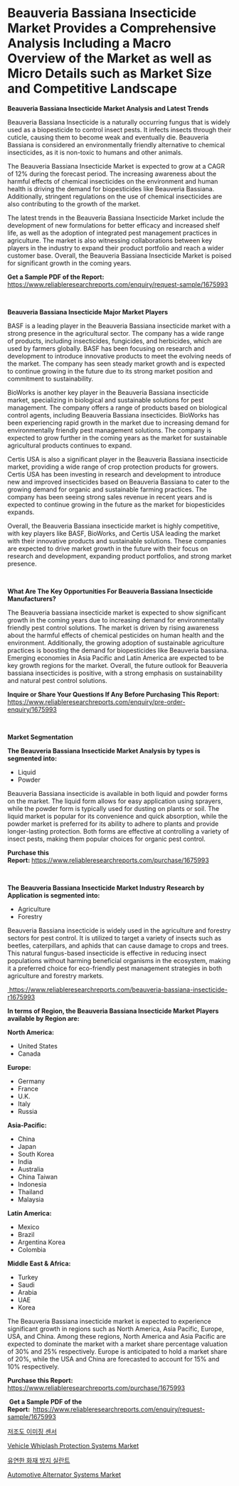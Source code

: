 <p><h1>Beauveria Bassiana Insecticide Market Provides a Comprehensive Analysis Including a Macro Overview of the Market as well as Micro Details such as Market Size and Competitive Landscape</h1></p><p><strong>Beauveria Bassiana Insecticide Market Analysis and Latest Trends</strong></p>
<p><p>Beauveria Bassiana Insecticide is a naturally occurring fungus that is widely used as a biopesticide to control insect pests. It infects insects through their cuticle, causing them to become weak and eventually die. Beauveria Bassiana is considered an environmentally friendly alternative to chemical insecticides, as it is non-toxic to humans and other animals.</p><p>The Beauveria Bassiana Insecticide Market is expected to grow at a CAGR of 12% during the forecast period. The increasing awareness about the harmful effects of chemical insecticides on the environment and human health is driving the demand for biopesticides like Beauveria Bassiana. Additionally, stringent regulations on the use of chemical insecticides are also contributing to the growth of the market.</p><p>The latest trends in the Beauveria Bassiana Insecticide Market include the development of new formulations for better efficacy and increased shelf life, as well as the adoption of integrated pest management practices in agriculture. The market is also witnessing collaborations between key players in the industry to expand their product portfolio and reach a wider customer base. Overall, the Beauveria Bassiana Insecticide Market is poised for significant growth in the coming years.</p></p>
<p><strong>Get a Sample PDF of the Report:&nbsp;</strong> <a href="https://www.reliableresearchreports.com/enquiry/request-sample/1675993">https://www.reliableresearchreports.com/enquiry/request-sample/1675993</a></p>
<p>&nbsp;</p>
<p><strong>Beauveria Bassiana Insecticide Major Market Players</strong></p>
<p><p>BASF is a leading player in the Beauveria Bassiana insecticide market with a strong presence in the agricultural sector. The company has a wide range of products, including insecticides, fungicides, and herbicides, which are used by farmers globally. BASF has been focusing on research and development to introduce innovative products to meet the evolving needs of the market. The company has seen steady market growth and is expected to continue growing in the future due to its strong market position and commitment to sustainability.</p><p>BioWorks is another key player in the Beauveria Bassiana insecticide market, specializing in biological and sustainable solutions for pest management. The company offers a range of products based on biological control agents, including Beauveria Bassiana insecticides. BioWorks has been experiencing rapid growth in the market due to increasing demand for environmentally friendly pest management solutions. The company is expected to grow further in the coming years as the market for sustainable agricultural products continues to expand.</p><p>Certis USA is also a significant player in the Beauveria Bassiana insecticide market, providing a wide range of crop protection products for growers. Certis USA has been investing in research and development to introduce new and improved insecticides based on Beauveria Bassiana to cater to the growing demand for organic and sustainable farming practices. The company has been seeing strong sales revenue in recent years and is expected to continue growing in the future as the market for biopesticides expands.</p><p>Overall, the Beauveria Bassiana insecticide market is highly competitive, with key players like BASF, BioWorks, and Certis USA leading the market with their innovative products and sustainable solutions. These companies are expected to drive market growth in the future with their focus on research and development, expanding product portfolios, and strong market presence.</p></p>
<p>&nbsp;</p>
<p><strong>What Are The Key Opportunities For Beauveria Bassiana Insecticide Manufacturers?</strong></p>
<p><p>The Beauveria bassiana insecticide market is expected to show significant growth in the coming years due to increasing demand for environmentally friendly pest control solutions. The market is driven by rising awareness about the harmful effects of chemical pesticides on human health and the environment. Additionally, the growing adoption of sustainable agriculture practices is boosting the demand for biopesticides like Beauveria bassiana. Emerging economies in Asia Pacific and Latin America are expected to be key growth regions for the market. Overall, the future outlook for Beauveria bassiana insecticides is positive, with a strong emphasis on sustainability and natural pest control solutions.</p></p>
<p><strong>Inquire or Share Your Questions If Any Before Purchasing This Report:</strong> <a href="https://www.reliableresearchreports.com/enquiry/pre-order-enquiry/1675993">https://www.reliableresearchreports.com/enquiry/pre-order-enquiry/1675993</a></p>
<p>&nbsp;</p>
<p><strong>Market Segmentation</strong></p>
<p><strong>The Beauveria Bassiana Insecticide Market Analysis by types is segmented into:</strong></p>
<p><ul><li>Liquid</li><li>Powder</li></ul></p>
<p><p>Beauveria Bassiana insecticide is available in both liquid and powder forms on the market. The liquid form allows for easy application using sprayers, while the powder form is typically used for dusting on plants or soil. The liquid market is popular for its convenience and quick absorption, while the powder market is preferred for its ability to adhere to plants and provide longer-lasting protection. Both forms are effective at controlling a variety of insect pests, making them popular choices for organic pest control.</p></p>
<p><strong>Purchase this Report:&nbsp;</strong><a href="https://www.reliableresearchreports.com/purchase/1675993">https://www.reliableresearchreports.com/purchase/1675993</a></p>
<p>&nbsp;</p>
<p><strong>The Beauveria Bassiana Insecticide Market Industry Research by Application is segmented into:</strong></p>
<p><ul><li>Agriculture</li><li>Forestry</li></ul></p>
<p><p>Beauveria Bassiana insecticide is widely used in the agriculture and forestry sectors for pest control. It is utilized to target a variety of insects such as beetles, caterpillars, and aphids that can cause damage to crops and trees. This natural fungus-based insecticide is effective in reducing insect populations without harming beneficial organisms in the ecosystem, making it a preferred choice for eco-friendly pest management strategies in both agriculture and forestry markets.</p></p>
<p><a href="https://www.reliableresearchreports.com/beauveria-bassiana-insecticide-r1675993">&nbsp;https://www.reliableresearchreports.com/beauveria-bassiana-insecticide-r1675993</a></p>
<p><strong>In terms of Region, the Beauveria Bassiana Insecticide Market Players available by Region are:</strong></p>
<p>
    <p> <strong> North America: </strong>
        <ul>
            <li>United States</li>
            <li>Canada</li>
        </ul>
        </p> 
    <p> <strong> Europe: </strong>
        <ul>
            <li>Germany</li>
            <li>France</li>
            <li>U.K.</li>
            <li>Italy</li>
            <li>Russia</li>
        </ul>
        </p> 
    <p> <strong> Asia-Pacific: </strong>
        <ul>
            <li>China</li>
            <li>Japan</li>
            <li>South Korea</li>
            <li>India</li>
            <li>Australia</li>
            <li>China Taiwan</li>
            <li>Indonesia</li>
            <li>Thailand</li>
            <li>Malaysia</li>
        </ul>
        </p> 
    <p> <strong> Latin America: </strong>
        <ul>
            <li>Mexico</li>
            <li>Brazil</li>
            <li>Argentina Korea</li>
            <li>Colombia</li>
        </ul>
        </p> 
    <p> <strong> Middle East & Africa: </strong>
        <ul>
            <li>Turkey</li>
            <li>Saudi</li>
            <li>Arabia</li>
            <li>UAE</li>
            <li>Korea</li>
        </ul>
    </p>
    </p>
<p><p>The Beauveria Bassiana insecticide market is expected to experience significant growth in regions such as North America, Asia Pacific, Europe, USA, and China. Among these regions, North America and Asia Pacific are expected to dominate the market with a market share percentage valuation of 30% and 25% respectively. Europe is anticipated to hold a market share of 20%, while the USA and China are forecasted to account for 15% and 10% respectively.</p></p>
<p><strong>Purchase this Report: </strong><a href="https://www.reliableresearchreports.com/purchase/1675993">https://www.reliableresearchreports.com/purchase/1675993</a></p>
<p>&nbsp;<strong>Get a Sample PDF of the Report:&nbsp;&nbsp;</strong><a href="https://www.reliableresearchreports.com/enquiry/request-sample/1675993">https://www.reliableresearchreports.com/enquiry/request-sample/1675993</a></p>
<p><strong></strong></p>
<p><p><a href="https://github.com/ThomasElmes2022/Market-Research-Report-List-1/blob/main/4493682117605.md">저조도 이미징 센서</a></p><p><a href="https://github.com/mdmisese/Market-Research-Report-List-1/blob/main/vehicle-whiplash-protection-systems-market.md">Vehicle Whiplash Protection Systems Market</a></p><p><a href="https://github.com/bvubpqd5241630/Market-Research-Report-List-2/blob/main/5189394117606.md">유연한 화재 방지 실란트</a></p><p><a href="https://github.com/JeanneSawayn2023/Market-Research-Report-List-1/blob/main/automotive-alternator-systems-market.md">Automotive Alternator Systems Market</a></p></p>